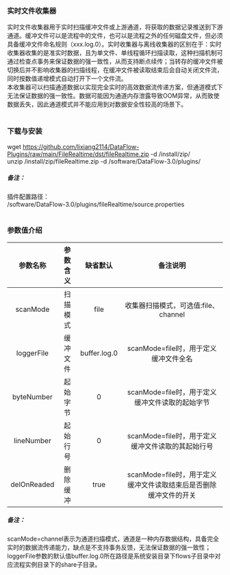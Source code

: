 ### 实时文件收集器  
实时文件收集器用于实时扫描缓冲文件或上游通道，将获取的数据记录推送到下游通道。缓冲文件可以是流程中的文件，也可以是流程之外的任何磁盘文件，但必须具备缓冲文件命名规则（xxx.log.0）。实时收集器与离线收集器的区别在于：实时收集器收集的是准实时数据，且为单文件、单线程循环扫描读取，这种扫描机制可通过检查点事务来保证数据的强一致性，从而支持断点续传；当转存的缓冲文件被切换后并不影响收集器的扫描线程，在缓冲文件被读取结束后会自动关闭文件流，同时按数值递增模式自动打开下一个文件流。  
本收集器可以扫描通道数据以实现完全实时的高效数据流传递方案，但通道模式下无法保证数据的强一致性。数据可能因为通道内存泄露导致OOM异常，从而致使数据丢失，因此通道模式并不能应用到对数据安全性较高的场景下。  
​      

### 下载与安装  
wget https://github.com/lixiang2114/DataFlow-Plugins/raw/main/FileRealtime/dst/fileRealtime.zip -d /install/zip/  
unzip  /install/zip/fileRealtime.zip -d /software/DataFlow-3.0/plugins/    

##### 备注：  
插件配置路径：  
 /software/DataFlow-3.0/plugins/fileRealtime/source.properties  
​      

### 参数值介绍  
|参数名称|参数含义|缺省默认|备注说明|
|:-----:|:-------:|:-------:|:-------:|
|scanMode|扫描模式|file|收集器扫描模式，可选值:file、channel|
|loggerFile|缓冲文件|buffer.log.0|scanMode=file时，用于定义缓冲文件全名|
|byteNumber|起始字节|0|scanMode=file时，用于定义缓冲文件读取的起始字节|
|lineNumber|起始行号|0|scanMode=file时，用于定义缓冲文件读取的其起始行号|
|delOnReaded|删除缓冲|true|scanMode=file时，用于定义缓冲文件读取结束后是否删除缓冲文件的开关|
##### 备注：  
scanMode=channel表示为通道扫描模式，通道是一种内存数据结构，具备完全实时的数据流传递能力，缺点是不支持事务反馈，无法保证数据的强一致性；loggerFile参数的默认值buffer.log.0所在路径是系统安装目录下flows子目录中对应流程实例目录下的share子目录。  